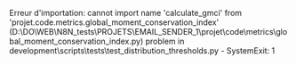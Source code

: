 Erreur d'importation: cannot import name 'calculate_gmci' from 'projet.code.metrics.global_moment_conservation_index' (D:\DO\WEB\N8N_tests\PROJETS\EMAIL_SENDER_1\projet\code\metrics\global_moment_conservation_index.py)
problem in development\scripts\tests\test_distribution_thresholds.py - SystemExit: 1

